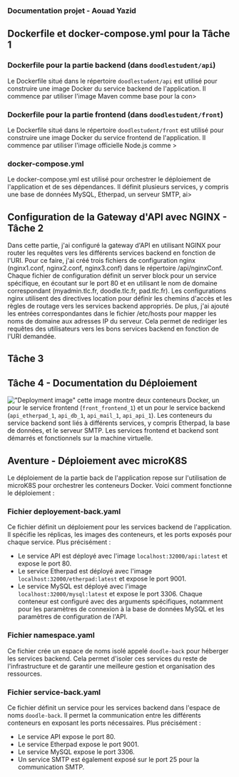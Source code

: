 ### Documentation projet - Aouad Yazid


## Dockerfile et docker-compose.yml pour la Tâche 1

### Dockerfile pour la partie backend (dans `doodlestudent/api`)

Le Dockerfile situé dans le répertoire `doodlestudent/api` est utilisé pour construire une image Docker du service backend de l'application. Il commence par utiliser l'image Maven comme base pour la con>

### Dockerfile pour la partie frontend (dans `doodlestudent/front`)

Le Dockerfile situé dans le répertoire `doodlestudent/front` est utilisé pour construire une image Docker du service frontend de l'application. Il commence par utiliser l'image officielle Node.js comme >

### docker-compose.yml

Le docker-compose.yml est utilisé pour orchestrer le déploiement de l'application et de ses dépendances. Il définit plusieurs services, y compris une base de données MySQL, Etherpad, un serveur SMTP, ai>

## Configuration de la Gateway d'API avec NGINX - Tâche 2 

Dans cette partie, j'ai configuré la gateway d'API en utilisant NGINX pour router les requêtes vers les différents services backend en fonction de l'URI. Pour ce faire, j'ai créé trois fichiers de configuration nginx (nginx1.conf, nginx2.conf, nginx3.conf) dans le répertoire /api/nginxConf. Chaque fichier de configuration définit un server block pour un service spécifique, en écoutant sur le port 80 et en utilisant le nom de domaine correspondant (myadmin.tlc.fr, doodle.tlc.fr, pad.tlc.fr). Les configurations nginx utilisent des directives location pour définir les chemins d'accès et les règles de routage vers les services backend appropriés. De plus, j'ai ajouté les entrées correspondantes dans le fichier /etc/hosts pour mapper les noms de domaine aux adresses IP du serveur. Cela permet de rediriger les requêtes des utilisateurs vers les bons services backend en fonction de l'URI demandée.

## Tâche 3

## Tâche 4 - Documentation du Déploiement
 
!["Deployment image"](déploiment.png)
cette image montre deux conteneurs Docker, un pour le service frontend (`front_frontend_1`) et un pour le service backend (`api_etherpad_1`, `api_db_1`, `api_mail_1`, `api_api_1`). Les conteneurs du service backend sont liés à différents services, y compris Etherpad, la base de données, et le serveur SMTP. Les services frontend et backend sont démarrés et fonctionnels sur la machine virtuelle.


## Aventure - Déploiement avec microK8S

Le déploiement de la partie back de l'application repose sur l'utilisation de microK8S pour orchestrer les conteneurs Docker. Voici comment fonctionne le déploiement :

### Fichier deployement-back.yaml

Ce fichier définit un déploiement pour les services backend de l'application. Il spécifie les réplicas, les images des conteneurs, et les ports exposés pour chaque service. Plus précisément :
- Le service API est déployé avec l'image `localhost:32000/api:latest` et expose le port 80.
- Le service Etherpad est déployé avec l'image `localhost:32000/etherpad:latest` et expose le port 9001.
- Le service MySQL est déployé avec l'image `localhost:32000/mysql:latest` et expose le port 3306.
Chaque conteneur est configuré avec des arguments spécifiques, notamment pour les paramètres de connexion à la base de données MySQL et les paramètres de configuration de l'API.

### Fichier namespace.yaml

Ce fichier crée un espace de noms isolé appelé `doodle-back` pour héberger les services backend. Cela permet d'isoler ces services du reste de l'infrastructure et de garantir une meilleure gestion et organisation des ressources.

### Fichier service-back.yaml

Ce fichier définit un service pour les services backend dans l'espace de noms `doodle-back`. Il permet la communication entre les différents conteneurs en exposant les ports nécessaires. Plus précisément :
- Le service API expose le port 80.
- Le service Etherpad expose le port 9001.
- Le service MySQL expose le port 3306.
- Un service SMTP est également exposé sur le port 25 pour la communication SMTP.
 
